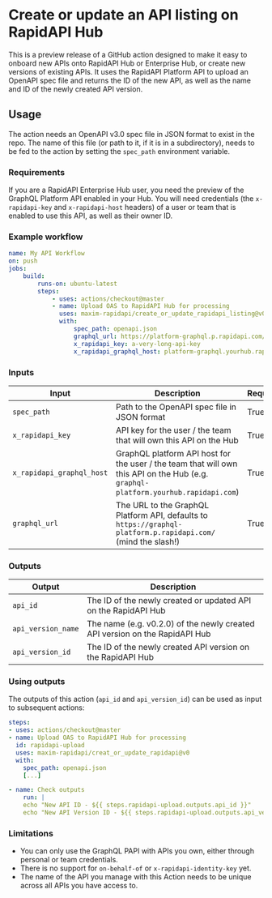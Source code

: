 # Create or update an API listing on RapidAPI Hub

This is a preview release of a GitHub action designed to make it easy to onboard
new APIs onto RapidAPI Hub or Enterprise Hub, or create new versions of existing
APIs. It uses the RapidAPI Platform API to upload an OpenAPI spec file and
returns the ID of the new API, as well as the name and ID of the newly created
API version.

## Usage

The action needs an OpenAPI v3.0 spec file in JSON format to exist in the repo. The
name of this file (or path to it, if it is in a subdirectory), needs to be fed to
the action by setting the `spec_path` environment variable.

### Requirements

If you are a RapidAPI Enterprise Hub user, you need the preview of the GraphQL Platform
API enabled in your Hub. You will need credentials (the `x-rapidapi-key` and
`x-rapidapi-host` headers) of a user or team that is enabled to use this API, as well as
their owner ID.

### Example workflow

```yaml
name: My API Workflow
on: push
jobs:
    build:
        runs-on: ubuntu-latest
        steps:
            - uses: actions/checkout@master
            - name: Upload OAS to RapidAPI Hub for processing
              uses: maxim-rapidapi/create_or_update_rapidapi_listing@v0
              with:
                  spec_path: openapi.json
                  graphql_url: https://platform-graphql.p.rapidapi.com/
                  x_rapidapi_key: a-very-long-api-key
                  x_rapidapi_graphql_host: platform-graphql.yourhub.rapidapi.com
```

### Inputs

| Input                     | Description                                                                                                                        | Required |
| ------------------------- | ---------------------------------------------------------------------------------------------------------------------------------- | -------- |
| `spec_path`               | Path to the OpenAPI spec file in JSON format                                                                                       | True     |
| `x_rapidapi_key`          | API key for the user / the team that will own this API on the Hub                                                                  | True     |
| `x_rapidapi_graphql_host` | GraphQL platform API host for the user / the team that will own this API on the Hub (e.g. `graphql-platform.yourhub.rapidapi.com`) | True     |
| `graphql_url`             | The URL to the GraphQL Platform API, defaults to `https://graphql-platform.p.rapidapi.com/` (mind the slash!)                      | True     |

### Outputs

| Output             | Description                                                                 |
| ------------------ | --------------------------------------------------------------------------- |
| `api_id`           | The ID of the newly created or updated API on the RapidAPI Hub              |
| `api_version_name` | The name (e.g. v0.2.0) of the newly created API version on the RapidAPI Hub |
| `api_version_id`   | The ID of the newly created API version on the RapidAPI Hub                 |

### Using outputs

The outputs of this action (`api_id` and `api_version_id`) can be used as input
to subsequent actions:

```yaml
steps:
- uses: actions/checkout@master
- name: Upload OAS to RapidAPI Hub for processing
  id: rapidapi-upload
  uses: maxim-rapidapi/creat_or_update_rapidapi@v0
  with:
    spec_path: openapi.json
    [...]

- name: Check outputs
    run: |
    echo "New API ID - ${{ steps.rapidapi-upload.outputs.api_id }}"
    echo "New API Version ID - ${{ steps.rapidapi-upload.outputs.api_version_id }}"
```

### Limitations

-   You can only use the GraphQL PAPI with APIs you own, either through personal or team credentials.
-   There is no support for `on-behalf-of` or `x-rapidapi-identity-key` yet.
-   The name of the API you manage with this Action needs to be unique across all APIs you have access to.
